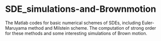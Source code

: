 # SDE_simulations-and-Brownmotion
The Matlab codes for basic numerical schemes of SDEs, including Euler-Maruyama method and Milstein scheme.
The computation of strong order for these methods and some interesting simulations of Brown motion.
